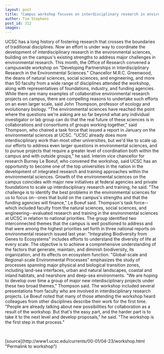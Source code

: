 ```yaml
---
layout: post
title: "Campus workshop focuses on interdisciplinary research in environmental sciences"
author: Tim Stephens
post_id: 312
images:
---
```


<p>
  UCSC has a long history of fostering research that crosses the boundaries of traditional disciplines. Now an effort is under way to coordinate the development of interdisciplinary research in the environmental sciences, building on the campus's existing strengths to address major challenges in environmental research. This month, the Office of Research convened a campuswide workshop on "Developing Partnerships in Interdisciplinary Research in the Environmental Sciences." Chancellor M.R.C. Greenwood, the deans of natural sciences, social sciences, and engineering, and more than 50 faculty from a wide range of disciplines attended the workshop, along with representatives of foundations, industry, and funding agencies. While there are many examples of collaborative environmental research projects on campus, there are compelling reasons to undertake such efforts on an even larger scale, said John Thompson, professor of ecology and evolutionary biology. "The environmental sciences have reached the point where the questions we're asking are so far beyond what any individual investigator or lab group can do that the real future of these sciences is in collaborations and consortiums of groups working together," said Thompson, who chaired a task force that issued a report in January on the environmental sciences at UCSC. "UCSC already does more interdisciplinary work than most other universities, but we'd like to scale up our efforts to address even larger questions in environmental sciences, and to pursue projects that require a greater level of coordination both within the campus and with outside groups," he said. Interim vice chancellor for research Burney Le Boeuf, who convened the workshop, said UCSC has an opportunity to become one of the top universities in the nation in the development of integrated research and training approaches within the environmental sciences. Growth of the environmental sciences on the campus coincides with major new initiatives at federal agencies and private foundations to scale up interdisciplinary research and training, he said. "The challenge is to identify the best problems in the environmental sciences for us to focus on--ones that build on the campus's strengths and that the funding agencies will finance," Le Boeuf said. Thompson's task force--which included faculty from the natural sciences, social sciences, and engineering--evaluated research and training in the environmental sciences at UCSC in relation to national priorities. The group identified two interconnected themes that the campus is well positioned to address and that were among the highest priorities set forth in three national reports on environmental research issued last year: "Integrating Biodiversity from Genes to Ecosystems" includes efforts to understand the diversity of life at every scale. The objective is to achieve a comprehensive understanding of the factors that generate, maintain, and diminish biodiversity, its organization, and its effects on ecosystem function. "Global-scale and Regional-scale Environmental Processes" emphasizes the study of processes spanning major physical and biological transition zones, including land-sea interfaces, urban and natural landscapes, coastal and inland habitats, and nearshore and deep-sea environments. "We are hoping to develop over time a group of major new interdisciplinary projects under these two broad themes," Thompson said. The workshop included several presentations from faculty who are involved in interdisciplinary research projects. Le Boeuf noted that many of those attending the workshop heard colleagues from other disciplines describe their work for the first time. "People are already talking about new possibilities for collaboration as a result of the workshop. But that's the easy part, and the harder part is to take it to the next level and develop proposals," he said. "The workshop is the first step in that process."
</p>
<p>
  <br>

</p>
[source](http://www1.ucsc.edu/currents/00-01/04-23/workshop.html "Permalink to workshop")
